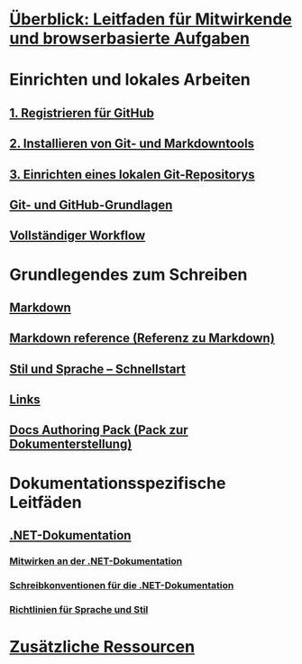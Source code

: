 # [Überblick: Leitfaden für Mitwirkende und browserbasierte Aufgaben](index.md)
# Einrichten und lokales Arbeiten
## [1. Registrieren für GitHub](get-started-setup-github.md)
## [2. Installieren von Git- und Markdowntools](get-started-setup-tools.md)
## [3. Einrichten eines lokalen Git-Repositorys](get-started-setup-local.md)
## [Git- und GitHub-Grundlagen](git-github-fundamentals.md)
## [Vollständiger Workflow](how-to-write-workflows-major.md)
# Grundlegendes zum Schreiben
## [Markdown](how-to-write-use-markdown.md)
## [Markdown reference (Referenz zu Markdown)](markdown-reference.md)
## [Stil und Sprache – Schnellstart](style-quick-start.md)
## [Links](how-to-write-links.md)
## [Docs Authoring Pack (Pack zur Dokumenterstellung)](how-to-write-docs-auth-pack.md)
# Dokumentationsspezifische Leitfäden
## [.NET-Dokumentation](dotnet-contribute.md)
### [Mitwirken an der .NET-Dokumentation](dotnet-contribute-process.md)
### [Schreibkonventionen für die .NET-Dokumentation](dotnet-style-guide.md)
### [Richtlinien für Sprache und Stil](dotnet-voice-tone.md)
# [Zusätzliche Ressourcen](additional-resources.md)

<!--
## Creating new content

   <!--
     This page introduces the process to work locally on
     your own machine, following github flow.

     Content will be taken from the last two sections of
     how-to-contribute.md (writing new samples, and creating new content)
     and the how-to-write-workflows-major.md)
### Setup and clone source

   <!--
      This page will guide folks through the setup process
      through cloning the repo.

      It will have condensed versions of get-started-setup-github,
      get-started-setup-tools, and get-started-setup-local.
      
### Git and GitHub essentials

   <!--
      Explain the basics of Git and GitHub, and the GitHub flow
      process.

      Much, or all of this will be from full-workflow, and git-github-fundamentals

      The full list of repos probably doesn't belong here.
### Contribute new topics
   <!--
     Primarily new content, but will include the content from the
     how-to-write-use-markdown, style-quick-start and how-to-write-links

     Process content will also be taken from how-to-contribute.
#### Content types
#### Markdown resources
#### Tone, voice, and style

### Contribute new samples

   <!--
     Primarily new content, with some taken from how-to-contribute.

     This will also point to repo-specific guidance for samples.

     We have an important decision to make here: This contributing guide
     can contain the union of all code style rules for all different languages
     and frameworks, or it can contain the intersection (code samples must
     compile and run).

     I'm in favor of the former: Everyone writing Python should follow the Python
     guidance; everyone writing C# should follow the C# rules. Those should be
     consistent regardless of project team.

## List of documentation repositories -->

   <!--
     This will take the list of repos from git-github-fundamentals
     for the public repositories.

     Open question: How to keep this up to date?
   -->
